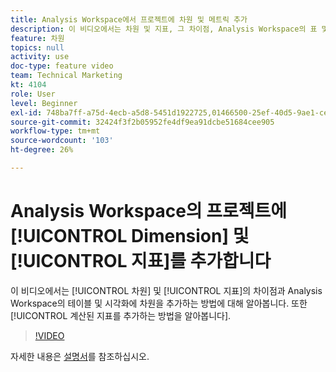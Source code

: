 ```yaml
---
title: Analysis Workspace에서 프로젝트에 차원 및 메트릭 추가
description: 이 비디오에서는 차원 및 지표, 그 차이점, Analysis Workspace의 표 및 시각화에 차원을 추가하는 방법에 대해 알아봅니다. 또한 기본 제공 계산된 지표를 추가하는 방법을 알아봅니다.
feature: 차원
topics: null
activity: use
doc-type: feature video
team: Technical Marketing
kt: 4104
role: User
level: Beginner
exl-id: 748ba7ff-a75d-4ecb-a5d8-5451d1922725,01466500-25ef-40d5-9ae1-ce1e0e92b0b5,01466500-25ef-40d5-9ae1-ce1e0e92b0b5,748ba7ff-a75d-4ecb-a5d8-5451d1922725
source-git-commit: 32424f3f2b05952fe4df9ea91dcbe51684cee905
workflow-type: tm+mt
source-wordcount: '103'
ht-degree: 26%

---
```


# Analysis Workspace의 프로젝트에 [!UICONTROL Dimension] 및 [!UICONTROL 지표]를 추가합니다

이 비디오에서는 [!UICONTROL 차원] 및 [!UICONTROL 지표]의 차이점과 Analysis Workspace의 테이블 및 시각화에 차원을 추가하는 방법에 대해 알아봅니다. 또한 [!UICONTROL 계산된 지표를 추가하는 방법을 알아봅니다].

>[!VIDEO](https://video.tv.adobe.com/v/30606/?quality=12)

자세한 내용은 [설명서](https://docs.adobe.com/content/help/ko-KR/analytics/analyze/analysis-workspace/components/analysis-workspace-components.html)를 참조하십시오.
